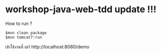 # workshop-java-web-tdd update !!!

How to run ?

```
$mvn clean package
$mvn tomcat7:run

```

เข้าใช้งานที่ url http://localhost:8080/demo
